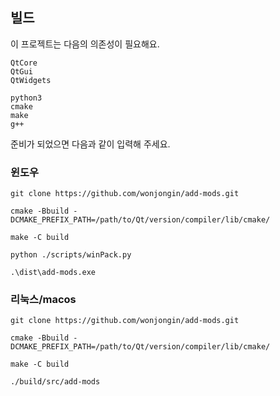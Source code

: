 ## 빌드

이 프로젝트는 다음의 의존성이 필요해요.

```
QtCore
QtGui
QtWidgets

python3
cmake
make
g++
```

준비가 되었으면 다음과 같이 입력해 주세요.

### 윈도우

```
git clone https://github.com/wonjongin/add-mods.git

cmake -Bbuild -DCMAKE_PREFIX_PATH=/path/to/Qt/version/compiler/lib/cmake/

make -C build

python ./scripts/winPack.py

.\dist\add-mods.exe

```

### 리눅스/macos
```
git clone https://github.com/wonjongin/add-mods.git

cmake -Bbuild -DCMAKE_PREFIX_PATH=/path/to/Qt/version/compiler/lib/cmake/

make -C build

./build/src/add-mods
```
